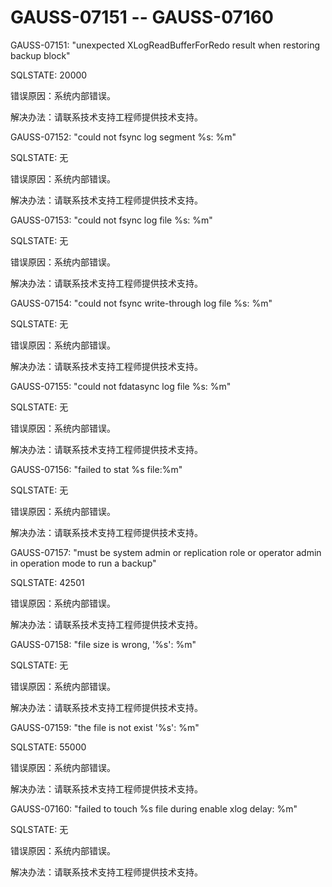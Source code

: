 # GAUSS-07151 -- GAUSS-07160<a name="ZH-CN_TOPIC_0302073608"></a>

GAUSS-07151: "unexpected XLogReadBufferForRedo result when restoring backup block"

SQLSTATE: 20000

错误原因：系统内部错误。

解决办法：请联系技术支持工程师提供技术支持。

GAUSS-07152: "could not fsync log segment %s: %m"

SQLSTATE: 无

错误原因：系统内部错误。

解决办法：请联系技术支持工程师提供技术支持。

GAUSS-07153: "could not fsync log file %s: %m"

SQLSTATE: 无

错误原因：系统内部错误。

解决办法：请联系技术支持工程师提供技术支持。

GAUSS-07154: "could not fsync write-through log file %s: %m"

SQLSTATE: 无

错误原因：系统内部错误。

解决办法：请联系技术支持工程师提供技术支持。

GAUSS-07155: "could not fdatasync log file %s: %m"

SQLSTATE: 无

错误原因：系统内部错误。

解决办法：请联系技术支持工程师提供技术支持。

GAUSS-07156: "failed to stat %s file:%m"

SQLSTATE: 无

错误原因：系统内部错误。

解决办法：请联系技术支持工程师提供技术支持。

GAUSS-07157: "must be system admin or replication role or operator admin in operation mode to run a backup"

SQLSTATE: 42501

错误原因：系统内部错误。

解决办法：请联系技术支持工程师提供技术支持。

GAUSS-07158: "file size is wrong, '%s': %m"

SQLSTATE: 无

错误原因：系统内部错误。

解决办法：请联系技术支持工程师提供技术支持。

GAUSS-07159: "the file is not exist '%s': %m"

SQLSTATE: 55000

错误原因：系统内部错误。

解决办法：请联系技术支持工程师提供技术支持。

GAUSS-07160: "failed to touch %s file during enable xlog delay: %m"

SQLSTATE: 无

错误原因：系统内部错误。

解决办法：请联系技术支持工程师提供技术支持。

